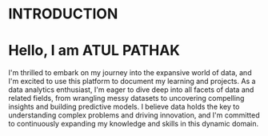 # INTRODUCTION

# Hello, I am ATUL PATHAK

I'm thrilled to embark on my journey into the expansive world of data, and I'm excited to use this platform to document my learning and projects. As a data analytics enthusiast, I'm eager to dive deep into all facets of data and related fields, from wrangling messy datasets to uncovering compelling insights and building predictive models. I believe data holds the key to understanding complex problems and driving innovation, and I'm committed to continuously expanding my knowledge and skills in this dynamic domain.


